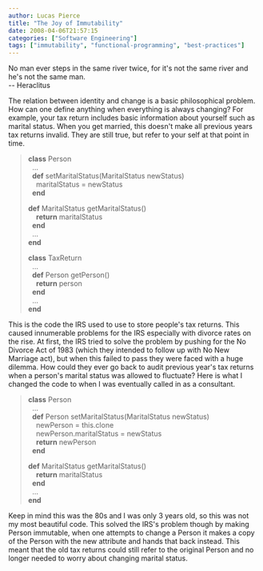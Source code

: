 ```yaml
---
author: Lucas Pierce
title: "The Joy of Immutability"
date: 2008-04-06T21:57:15
categories: ["Software Engineering"]
tags: ["immutability", "functional-programming", "best-practices"]
---
```


No man ever steps in the same river twice, for it's not the same river and he's not the same man.  
-- Heraclitus

The relation between identity and change is a basic philosophical problem. How can one define anything when everything is always changing? For example, your tax return includes basic information about yourself such as marital status. When you get married, this doesn't make all previous years tax returns invalid. They are still true, but refer to your self at that point in time.

> **class** Person  
>   ...  
>   **def** setMaritalStatus(MaritalStatus newStatus)  
>     maritalStatus = newStatus  
>   **end**
>
> **def** MaritalStatus getMaritalStatus()  
>     **return** maritalStatus  
>   **end**  
>   ...  
> **end**
>
> **class** TaxReturn  
>   ...  
>   **def** Person getPerson()  
>     **return** person  
>   **end**  
>   ...  
> **end**

This is the code the IRS used to use to store people's tax returns. This caused innumerable problems for the IRS especially with divorce rates on the rise. At first, the IRS tried to solve the problem by pushing for the No Divorce Act of 1983 (which they intended to follow up with No New Marriage act), but when this failed to pass they were faced with a huge dilemma. How could they ever go back to audit previous year's tax returns when a person's marital status was allowed to fluctuate? Here is what I changed the code to when I was eventually called in as a consultant.

> **class** Person  
>   ...  
>   **def** Person setMaritalStatus(MaritalStatus newStatus)  
>     newPerson = this.clone  
>     newPerson.maritalStatus = newStatus  
>     **return** newPerson  
>   **end**
>
> **def** MaritalStatus getMaritalStatus()  
>     **return** maritalStatus  
>   **end**  
>   ...  
> **end**

Keep in mind this was the 80s and I was only 3 years old, so this was not my most beautiful code. This solved the IRS's problem though by making Person immutable, when one attempts to change a Person it makes a copy of the Person with the new attribute and hands that back instead. This meant that the old tax returns could still refer to the original Person and no longer needed to worry about changing marital status.